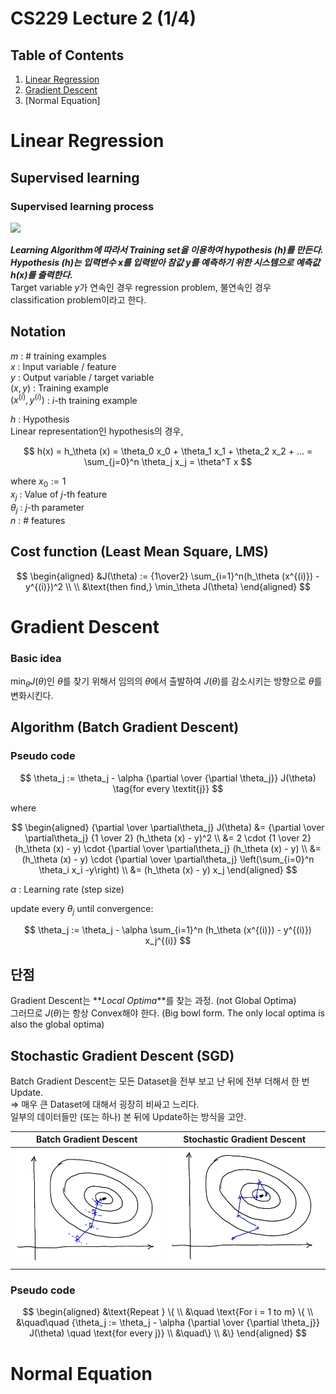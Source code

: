 # CS229 Lecture 2 (1/4)

## Table of Contents

1. [Linear Regression](#linear-regression)
2. [Gradient Descent](#gradient-descent)
3. [Normal Equation]

# Linear Regression

<!-- ## An Application Of Supervised Learning : Autonomous Deriving, ALVINN

사람이 직접 운전하면서 카메라로 사진을 2초마다 한 번씩 찍으며 그 때의 운전대(바퀴) 각도 측정. (데이터셋 생성)
생성된 데이터셋을 이용하여 사진을 넣으면 운전대의 각도가 나오도록 supervised learning 진행.
출력이 연속적인 운전대의 각도이므로 regression problem으로 볼 수 있다.

학습된 길에서는 잘 다니지만 학습이 되지 않은 2차선 / 교차로에서 잘 다니지 못함. => 추가 학습 진행 -->

## Supervised learning

### Supervised learning process

![][supervised_learning_figure]

**_Learning Algorithm에 따라서 Training set을 이용하여 hypothesis ($h$)를 만든다._**  
**_Hypothesis ($h$)는 입력변수 $x$를 입력받아 참값 $y$를 예측하기 위한 시스템으로 예측값 $h(x)$를 출력한다._**  
Target variable $y$가 연속인 경우 regression problem, 불연속인 경우 classification problem이라고 한다.

## Notation

$m$ : # training examples  
$x$ : Input variable / feature  
$y$ : Output variable / target variable  
$(x, y)$ : Training example  
$(x^{(i)}, y^{(i)})$ : $i$-th training example

$h$ : Hypothesis  
Linear representation인 hypothesis의 경우,

$$
h(x) = h_\theta (x) = \theta_0 x_0 + \theta_1 x_1 + \theta_2 x_2 + ... = \sum_{j=0}^n \theta_j x_j  = \theta^T x
$$

where $x_0 := 1$  
$x_j$ : Value of $j$-th feature  
$\theta_j$ : $j$-th parameter  
$n$ : # features

## Cost function (Least Mean Square, LMS)

$$
\begin{aligned}
&J(\theta) := {1\over2} \sum_{i=1}^n(h_\theta (x^{(i)}) - y^{(i)})^2 \\ \\
&\text{then find,} \min_\theta J(\theta)
\end{aligned}
$$

# Gradient Descent

### Basic idea

$\min_\theta J(\theta)$인 $\theta$를 찾기 위해서 임의의 $\theta$에서 출발하여 $J(\theta)$를 감소시키는 방향으로 $\theta$를 변화시킨다.

## Algorithm (Batch Gradient Descent)

### Pseudo code

$$
\theta_j := \theta_j - \alpha {\partial \over {\partial \theta_j}} J(\theta) \tag{for every \textit{j}}
$$

where

$$
\begin{aligned}
{\partial \over \partial\theta_j} J(\theta) &= {\partial \over \partial\theta_j} {1 \over 2} (h_\theta (x) - y)^2 \\
&= 2 \cdot {1 \over 2} (h_\theta (x) - y) \cdot {\partial \over \partial\theta_j} (h_\theta (x) - y) \\
&= (h_\theta (x) - y) \cdot {\partial \over \partial\theta_j} \left(\sum_{i=0}^n \theta_i x_i -y\right) \\
&= (h_\theta (x) - y) x_j
\end{aligned}
$$

$\alpha$ : Learning rate (step size)

update every $\theta_j$ until convergence:

$$
\theta_j := \theta_j - \alpha \sum_{i=1}^n (h_\theta (x^{(i)}) - y^{(i)}) x_j^{(i)}
$$

## 단점

Gradient Descent는 **_Local Optima_**를 찾는 과정. (not Global Optima)  
그러므로 $J(\theta)$는 항상 Convex해야 한다. (Big bowl form. The only local optima is also the global optima)

## Stochastic Gradient Descent (SGD)

Batch Gradient Descent는 모든 Dataset을 전부 보고 난 뒤에 전부 더해서 한 번 Update.  
=> 매우 큰 Dataset에 대해서 굉장히 비싸고 느리다.  
일부의 데이터들만 (또는 하나) 본 뒤에 Update하는 방식을 고안.

| Batch Gradient Descent | Stochastic Gradient Descent |
| :--------------------: | :-------------------------: |
|    ![](img/BGD.png)    |      ![](img/SGD.png)       |

### Pseudo code

$$
\begin{aligned}
&\text{Repeat } \{ \\
&\quad \text{For i = 1 to m} \{ \\
&\quad\quad {\theta_j := \theta_j - \alpha {\partial \over {\partial \theta_j}} J(\theta) \quad \text{for every j}} \\
&\quad\} \\
&\}
\end{aligned}
$$

# Normal Equation

<!-- reference -->

[supervised_learning_figure]: img/Lecture2_2_Supervised_learning.png

